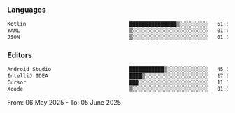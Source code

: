 <!--START_SECTION:waka-->
### Languages
```txt
Kotlin                                 ███████████████▒░░░░░░░░░   61.81 %
YAML                                   ▒░░░░░░░░░░░░░░░░░░░░░░░░   01.61 %
JSON                                   ▒░░░░░░░░░░░░░░░░░░░░░░░░   01.34 %
```

### Editors
```txt
Android Studio                         ███████████▒░░░░░░░░░░░░░   45.36 %
IntelliJ IDEA                          ████▒░░░░░░░░░░░░░░░░░░░░   17.93 %
Cursor                                 ███░░░░░░░░░░░░░░░░░░░░░░   11.36 %
Xcode                                  ▒░░░░░░░░░░░░░░░░░░░░░░░░   01.11 %
```

From: 06 May 2025 - To: 05 June 2025
<!--END_SECTION:waka-->
